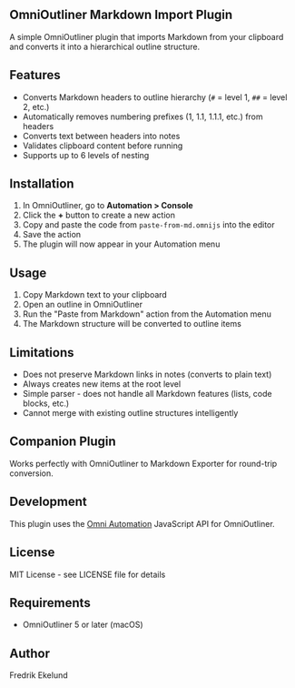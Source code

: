 ## OmniOutliner Markdown Import Plugin

A simple OmniOutliner plugin that imports Markdown from your clipboard and converts it into a hierarchical outline structure.

## Features

- Converts Markdown headers to outline hierarchy (`#` = level 1, `##` = level 2, etc.)
- Automatically removes numbering prefixes (1, 1.1, 1.1.1, etc.) from headers
- Converts text between headers into notes
- Validates clipboard content before running
- Supports up to 6 levels of nesting

## Installation

1. In OmniOutliner, go to **Automation > Console**
2. Click the **+** button to create a new action
3. Copy and paste the code from `paste-from-md.omnijs` into the editor
4. Save the action
5. The plugin will now appear in your Automation menu

## Usage

1. Copy Markdown text to your clipboard
2. Open an outline in OmniOutliner
3. Run the "Paste from Markdown" action from the Automation menu
4. The Markdown structure will be converted to outline items

## Limitations

- Does not preserve Markdown links in notes (converts to plain text)
- Always creates new items at the root level
- Simple parser - does not handle all Markdown features (lists, code blocks, etc.)
- Cannot merge with existing outline structures intelligently

## Companion Plugin

Works perfectly with OmniOutliner to Markdown Exporter for round-trip conversion.

## Development

This plugin uses the [Omni Automation](https://omni-automation.com/tutorial/og-macos/index.html) JavaScript API for OmniOutliner.

## License

MIT License - see LICENSE file for details

## Requirements

- OmniOutliner 5 or later (macOS)

## Author

Fredrik Ekelund
